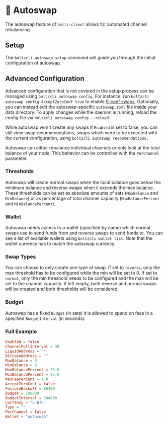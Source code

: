 # 🔁 Autoswap

The autoswap feature of `boltz-client` allows for automated channel rebalancing.

## Setup

The `boltzcli autoswap setup` command will guide you through the initial configuration of autoswap.

## Advanced Configuration

Advanced configuration that is not covered in the setup process can be managed using `boltzcli autoswap config`. For instance, run `boltzcli autoswap config AcceptZeroConf true` to enable [0-conf swaps](https://docs.boltz.exchange/v/api/0-conf). Optionally, you can instead edit the autoswap-specific `autoswap.toml` file inside your data directory. To apply changes while the daemon is running, reload the config file via `boltzcli autoswap config --reload`.

While autoswap won't create any swaps if `Enabled` is set to false, you can still view swap recommendations, swaps which were to be executed with the current configuration, using `boltzcli autoswap recommendations.`

Autoswap can either rebalance individual channels or only look at the total balance of your node. This behavior can be controlled with the `PerChannel` parameter.

### Thresholds

Autoswap will create normal swaps when the local balance goes below the minimum balance and reverse swaps when it exceeds the max balance. These thresholds can be set as absolute amounts of sats (`MaxBalance` and `MinBalance`) or as percentage of total channel capacity (`MaxBalancePercent` and `MinBalancePercent`).

### Wallet

Autoswap needs access to a wallet (specified by name) which normal swaps use to send funds from and reverse swaps to send funds to. You can see a list of available wallets using `boltzcli wallet list`. Note that the wallet currency has to match the autoswap currency.

### Swap Types

You can choose to only create one type of swap. If set to `reverse`, only the max threshold has to be configured while the min will be set to 0. If set to `normal`, only the min threshold needs to be configured and the max will be set to the channel capacity. If left empty, both reverse and normal swaps will be created and both thresholds will be considered.

### Budget

Autoswap has a fixed `Budget` (in sats) it is allowed to spend on fees in a specified `BudgetInterval` (in seconds).

### Full Example

```toml
Enabled = false
ChannelPollInterval = 30
LiquidAddress = ""
BitcoinAddress = ""
MaxBalance = 0
MinBalance = 0
MaxBalancePercent = 75.0
MinBalancePercent = 25.0
MaxFeePercent = 1.0
AcceptZeroConf = false
FailureBackoff = 86400
Budget = 100000
BudgetInterval = 604800
Currency = "L-BTC"
Type = ""
PerChannel = false
Wallet = "autoswap"
```
